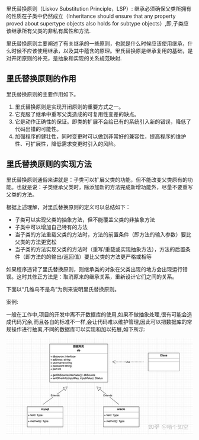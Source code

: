 里氏替换原则（Liskov Substitution Principle，LSP）: 继承必须确保父类所拥有的性质在子类中仍然成立（Inheritance should ensure that any property proved about supertype objects also holds for subtype objects）,即,子类应该继承所有父类的非私有属性和方法.

里氏替换原则主要阐述了有关继承的一些原则，也就是什么时候应该使用继承，什么时候不应该使用继承，以及其中蕴含的原理。里氏替换原是继承复用的基础，是对开闭原则的补充，是抽象和实现的关系规范映射.

## 里氏替换原则的作用

里氏替换原则的主要作用如下。

1. 里氏替换原则是实现开闭原则的重要方式之一。
2. 它克服了继承中重写父类造成的可复用性变差的缺点。
3. 它是动作正确性的保证。即类的扩展不会给已有的系统引入新的错误，降低了代码出错的可能性。
4. 加强程序的健壮性，同时变更时可以做到非常好的兼容性，提高程序的维护性、可扩展性，降低需求变更时引入的风险。

## 里氏替换原则的实现方法

里氏替换原则通俗来讲就是：子类可以扩展父类的功能，但不能改变父类原有的功能。也就是说：子类继承父类时，除添加新的方法完成新增功能外，尽量不要重写父类的方法。

根据上述理解，对里氏替换原则的定义可以总结如下：

- 子类可以实现父类的抽象方法，但不能覆盖父类的非抽象方法
- 子类中可以增加自己特有的方法
- 当子类的方法重载父类的方法时，方法的前置条件（即方法的输入参数）要比父类的方法更宽松
- 当子类的方法实现父类的方法时（重写/重载或实现抽象方法），方法的后置条件（即方法的的输出/返回值）要比父类的方法更严格或相等

如果程序违背了里氏替换原则，则继承类的对象在父类出现的地方会出现运行错误。这时其修正方法是：取消原来的继承关系，重新设计它们之间的关系。

下面以“几维鸟不是鸟”为例来说明里氏替换原则。

案例:

一般在工作中,项目的开发中离不开数据库的使用,如果不做抽象处理,很有可能会造成代码冗余,而且各自的标准不一样,会让代码难以维护管理,因此可以把数据库的常规操作进行抽离,不同的数据库可以实现和加以拓展,如下所示:



![img](images/v2-ab5b63d0908f0fbbe131747da68e3313_720w.jpg)